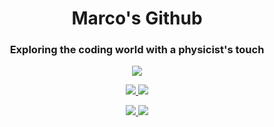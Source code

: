 <h1 align="center">Marco's Github</h1>
<h3 align="center">Exploring the coding world with a physicist's touch</h3>

<!--[![Top Langs](https://github-readme-stats.vercel.app/api/top-langs/?username=markort147&layout=compact)](https://github.com/anuraghazra/github-readme-stats)-->

<p align="center">
  <a href="https://www.flickr.com/photos/nasawebbtelescope/albums">
    <img src="https://media.licdn.com/dms/image/C5616AQFyv6aMr2mJ1A/profile-displaybackgroundimage-shrink_350_1400/0/1537436187534?e=1689206400&v=beta&t=Vvm7DGAnRfKUVp7yoKSkSAdds7S9yim9RHP3NdyrJu8"/>
  </a>
</p>

<p align="center">
  <a href="https://github.com/anuraghazra/github-readme-stats">
    <!--<picture>
      <source
        srcset="https://github-readme-stats.vercel.app/api?username=markort147&show_icons=true&theme=vue-dark"
        media="(prefers-color-scheme: dark)"
      />
      <source
        srcset="https://github-readme-stats.vercel.app/api?username=markort147&show_icons=true&theme=vue"
        media="(prefers-color-scheme: light), (prefers-color-scheme: no-preference)"
      />-->
      <img src="https://github-readme-stats.vercel.app/api?username=markort147&show_icons=true"/>
      <img src="https://github-readme-stats.vercel.app/api/top-langs/?username=markort147&layout=compact"/>
    </picture>  
  </a>
</p>

<p align="center">
    <a href="https://www.linkedin.com/in/mr93/">
      <img src="https://img.shields.io/badge/LinkedIn-0077B5?style=for-the-badge&logo=linkedin&logoColor=white"/>
    </a>
    <a href="https://www.kaggle.com/markort147">
      <img src="https://img.shields.io/badge/Kaggle-20BEFF?style=for-the-badge&logo=Kaggle&logoColor=white"/>
    </a>
<p>

<!--
**markort147/markort147** is a ✨ _special_ ✨ repository because its `README.md` (this file) appears on your GitHub profile.

Here are some ideas to get you started:

- 🔭 I’m currently working on ...
- 🌱 I’m currently learning ...
- 👯 I’m looking to collaborate on ...
- 🤔 I’m looking for help with ...
- 💬 Ask me about ...
- 📫 How to reach me: ...
- 😄 Pronouns: ...
- ⚡ Fun fact: ...
-->
